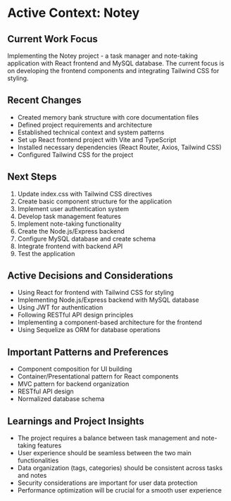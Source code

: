 # Active Context: Notey

## Current Work Focus
Implementing the Notey project - a task manager and note-taking application with React frontend and MySQL database. The current focus is on developing the frontend components and integrating Tailwind CSS for styling.

## Recent Changes
- Created memory bank structure with core documentation files
- Defined project requirements and architecture
- Established technical context and system patterns
- Set up React frontend project with Vite and TypeScript
- Installed necessary dependencies (React Router, Axios, Tailwind CSS)
- Configured Tailwind CSS for the project

## Next Steps
1. Update index.css with Tailwind CSS directives
2. Create basic component structure for the application
3. Implement user authentication system
4. Develop task management features
5. Implement note-taking functionality
6. Create the Node.js/Express backend
7. Configure MySQL database and create schema
8. Integrate frontend with backend API
9. Test the application

## Active Decisions and Considerations
- Using React for frontend with Tailwind CSS for styling
- Implementing Node.js/Express backend with MySQL database
- Using JWT for authentication
- Following RESTful API design principles
- Implementing a component-based architecture for the frontend
- Using Sequelize as ORM for database operations

## Important Patterns and Preferences
- Component composition for UI building
- Container/Presentational pattern for React components
- MVC pattern for backend organization
- RESTful API design
- Normalized database schema

## Learnings and Project Insights
- The project requires a balance between task management and note-taking features
- User experience should be seamless between the two main functionalities
- Data organization (tags, categories) should be consistent across tasks and notes
- Security considerations are important for user data protection
- Performance optimization will be crucial for a smooth user experience